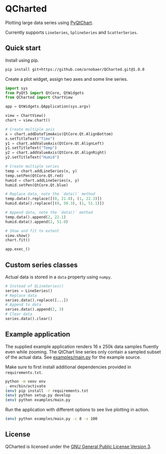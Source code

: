 # QCharted

Plotting large data series using [PyQtChart](https://www.riverbankcomputing.com/software/pyqtchart/intro).

Currently supports `LineSeries`, `SplineSeries` and `ScatterSeries`.

## Quick start

Install using pip.

```bash
pip install git+https://github.com/arnobaer/QCharted.git@1.0.0
```

Create a plot widget, assign two axes and some line series.

```python
import sys
from PyQt5 import QtCore, QtWidgets
from QCharted import ChartView

app = QtWidgets.QApplication(sys.argv)

view = ChartView()
chart = view.chart()

# Create multiple axis
x = chart.addDateTimeAxis(QtCore.Qt.AlignBottom)
x.setTitleText("Time")
y1 = chart.addValueAxis(QtCore.Qt.AlignLeft)
y1.setTitleText("Temp")
y2 = chart.addValueAxis(QtCore.Qt.AlignRight)
y2.setTitleText("Humid")

# Create multiple series
temp = chart.addLineSeries(x, y)
temp.setPen(QtCore.Qt.red)
humid = chart.addLineSeries(x, y)
humid.setPen(QtCore.Qt.blue)

# Replace data, note the `data()` method
temp.data().replace([(0, 21.8), (1, 22.3)])
humid.data().replace([(0, 50.3), (1, 51.1)])

# Append data, note the `data()` method
temp.data().append(2, 22.1)
humid.data().append(2, 51.0)

# Show and fit to extent
view.show()
chart.fit()

app.exec_()
```

## Custom series classes

Actual data is stored in a `data` property using `numpy`.

```python
# Instead of QLineSeries()
series = LineSeries()
# Replace data
series.data().replace([...])
# Append to data
series.data().append(2, 3)
# Clear data
series.data().clear()
```


## Example application

The supplied example application renders 16 x 250k data samples fluently even while
zooming. The QtChart line series only contain a sampled subset of the actual data. See
[examples/main.py](/examples/main.py) for the example source.

Make sure to first install additional dependencies provided in `requirements.txt`.

```bash
python -m venv env
. env/bin/activate
(env) pip install -r requirements.txt
(env) python setup.py develop
(env) python examples/main.py
```

Run the application with different options to see live plotting in action.

```bash
(env) python examples/main.py -c 8 -s 100
```

## License

QCharted is licensed under the [GNU General Public License Version 3](/LICENSE).
